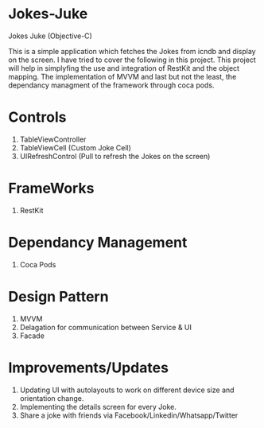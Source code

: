 # Jokes-Juke
Jokes Juke (Objective-C)

This is a simple application which fetches the Jokes from icndb and display on the screen. I have tried to cover the following in this project. This project will help in simplyfing the use and integration of RestKit and the object mapping. The implementation of MVVM and last but not the least, the dependancy managment of the framework through coca pods.

# Controls
 1. TableViewController
 2. TableViewCell (Custom Joke Cell)
 3. UIRefreshControl (Pull to refresh the Jokes on the screen)
 
# FrameWorks
 1. RestKit

# Dependancy Management
 1. Coca Pods

# Design Pattern
 1. MVVM
 2. Delagation for communication between Service & UI
 3. Facade

# Improvements/Updates
 1. Updating UI with autolayouts to work on different device size and orientation change.
 2. Implementing the details screen for every Joke.
 3. Share a joke with friends via Facebook/Linkedin/Whatsapp/Twitter
